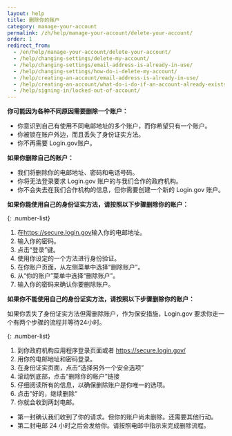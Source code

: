 ```yaml
---
layout: help
title: 删除你的账户
category: manage-your-account
permalink: /zh/help/manage-your-account/delete-your-account/
order: 1
redirect_from:
  - /en/help/manage-your-account/delete-your-account/
  - /help/changing-settings/delete-my-account/
  - /help/changing-settings/email-address-is-already-in-use/
  - /help/changing-settings/how-do-i-delete-my-account/
  - /help/creating-an-account/email-address-is-already-in-use/
  - /help/creating-an-account/what-do-i-do-if-an-account-already-exists-under-my-email-address/
  - /help/signing-in/locked-out-of-account/
---
```

**你可能因为各种不同原因需要删除一个账户：**

* 你意识到自己有使用不同电邮地址的多个账户，而你希望只有一个账户。
* 你被锁在账户外边，而且丢失了身份证实方法。
* 你不再需要 Login.gov账户。

**如果你删除自己的账户：**

* 我们将删除你的电邮地址、密码和电话号码。
* 你将无法登录要求 Login.gov 账户的与我们合作的政府机构。
* 你不会失去在我们合作机构的信息，但你需要创建一个新的 Login.gov 账户。

**如果你能使用自己的身份证实方法，请按照以下步骤删除你的账户：**

{: .number-list}

1. 在<https://secure.login.gov>输入你的电邮地址。
2. 输入你的密码。
3. 点击“登录”键。
4. 使用你设定的一个方法进行身份验证。
5. 在你账户页面，从左侧菜单中选择“删除账户”。
6. 从“你的账户”菜单中选择“删除账户”。
7. 输入你的密码来确认你要删除账户。

**如果你不能使用自己的身份证实方法，请按照以下步骤删除你的账户：**

如果你丢失了身份证实方法但需删除账户，作为保安措施，Login.gov 要求你走一个有两个步骤的流程并等待24小时。

{: .number-list}

1. 到你政府机构应用程序登录页面或者 <https://secure.login.gov/>
2. 用你的电邮地址和密码登录。
3. 在身份证实页面，点击“选择另外一个安全选项”
4. 滚动到底部，点击“删除你的帐户”链接
5. 仔细阅读所有的信息，以确保删除账户是你唯一的选项。
6. 点击“好的，继续删除“
7. 你就会收到两封电邮。
* 第一封确认我们收到了你的请求。但你的账户尚未删除。还需要其他行动。
* 第二封电邮 24 小时之后会发给你。请按照电邮中指示来完成删除流程。
